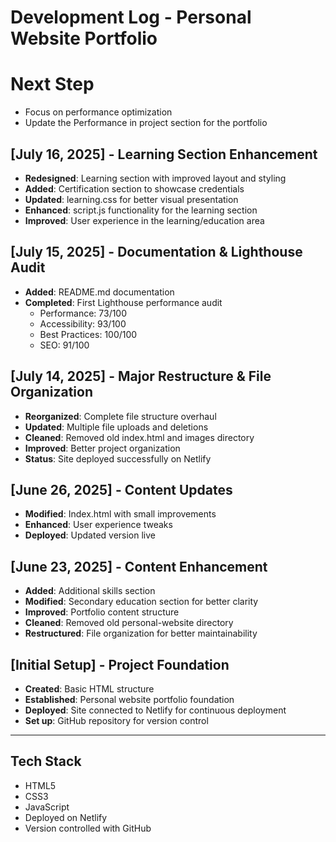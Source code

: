 # Development Log - Personal Website Portfolio

# Next Step
- Focus on performance optimization
- Update the Performance in project section for the portfolio

## [July 16, 2025] - Learning Section Enhancement

- **Redesigned**: Learning section with improved layout and styling
- **Added**: Certification section to showcase credentials
- **Updated**: learning.css for better visual presentation
- **Enhanced**: script.js functionality for the learning section
- **Improved**: User experience in the learning/education area

## [July 15, 2025] - Documentation & Lighthouse Audit
- **Added**: README.md documentation
- **Completed**: First Lighthouse performance audit
  - Performance: 73/100 
  - Accessibility: 93/100 
  - Best Practices: 100/100
  - SEO: 91/100 

## [July 14, 2025] - Major Restructure & File Organization
- **Reorganized**: Complete file structure overhaul
- **Updated**: Multiple file uploads and deletions
- **Cleaned**: Removed old index.html and images directory
- **Improved**: Better project organization
- **Status**: Site deployed successfully on Netlify

## [June 26, 2025] - Content Updates
- **Modified**: Index.html with small improvements
- **Enhanced**: User experience tweaks
- **Deployed**: Updated version live

## [June 23, 2025] - Content Enhancement
- **Added**: Additional skills section
- **Modified**: Secondary education section for better clarity
- **Improved**: Portfolio content structure
- **Cleaned**: Removed old personal-website directory
- **Restructured**: File organization for better maintainability

## [Initial Setup] - Project Foundation
- **Created**: Basic HTML structure
- **Established**: Personal website portfolio foundation
- **Deployed**: Site connected to Netlify for continuous deployment
- **Set up**: GitHub repository for version control

---
## Tech Stack
- HTML5
- CSS3
- JavaScript
- Deployed on Netlify
- Version controlled with GitHub
